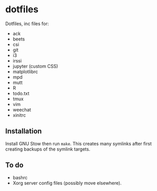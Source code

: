 # dotfiles

Dotfiles, inc files for:

* ack
* beets
* csi
* git
* i3
* irssi
* jupyter (custom CSS)
* matplotlibrc
* mpd
* mutt
* R
* todo.txt
* tmux
* vim
* weechat
* xinitrc

## Installation

Install GNU Stow then run `make`.  This creates many symlinks after first creating backups of the symlink targets.

## To do

* bashrc
* Xorg server config files (possibly move elsewhere).
